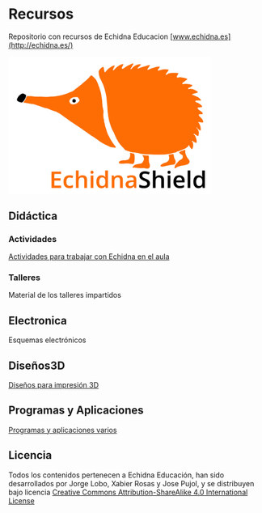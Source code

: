 # Recursos
Repositorio con recursos de Echidna Educacion
[www.echidna.es](http://echidna.es/)

<img src="Logos/echidna_logo_L.jpg" width="400" align="center">

## Didáctica
### Actividades
[Actividades para trabajar con Echidna en el aula](https://github.com/EchidnaShield/Recursos/tree/master/Didactica/Actividades)
### Talleres
Material de los talleres impartidos

## Electronica
Esquemas electrónicos

## Diseños3D
[Diseños para impresión 3D](https://github.com/EchidnaShield/Recursos/tree/master/Dise%C3%B1os3D)

## Programas y Aplicaciones
[Programas y aplicaciones varios](https://github.com/EchidnaShield/Recursos/tree/master/Programas_y_Aplicaciones)

## Licencia
Todos los contenidos pertenecen a Echidna Educación, han sido desarrollados por Jorge Lobo, Xabier Rosas y Jose Pujol, y se distribuyen bajo licencia [Creative Commons Attribution-ShareAlike 4.0 International License](http://creativecommons.org/licenses/by-sa/4.0/)
